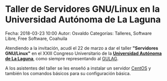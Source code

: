 Taller de Servidores GNU/Linux en la Universidad Autónoma de La Laguna
==================================

Fecha: 2018-03-23 10:00
Autor: Osvaldo
Categorías: Talleres, Software Libre, Free Software, Coahuila

Atendiendo a la invitación, acudí el 22 de marzo a dar el taller **"Servidores GNU/Linux"** en el XXIII Congreso Universitario de la **[Universidad Autónoma de La Laguna](http://www.ual.mx/)**, como siempre representando al [GULAG](http://gulag.org.mx/).

A los asistentes del taller se les enseñó a instalar un servidor [CentOS](https://www.centos.org/) y también los comandos básicos para su configuración básica.


